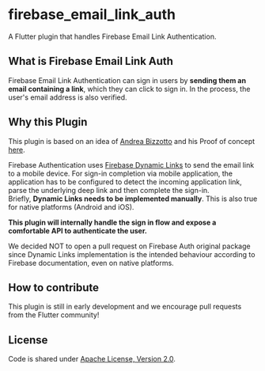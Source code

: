 # firebase_email_link_auth
A Flutter plugin that handles Firebase Email Link Authentication.

## What is Firebase Email Link Auth
Firebase Email Link Authentication can sign in users by **sending them an email containing a link**, which they can click to sign in. In the process, the user's email address is also verified.

## Why this Plugin
This plugin is based on an idea of [Andrea Bizzotto](https://twitter.com/biz84) and his Proof of concept [here](https://github.com/bizz84/passwordless_sign_in_firebase_flutter). 

Firebase Authentication uses [Firebase Dynamic Links](https://firebase.google.com/docs/dynamic-links/) to send the email link to a mobile device. For sign-in completion via mobile application, the application has to be configured to detect the incoming application link, parse the underlying deep link and then complete the sign-in.
<br>Briefly, **Dynamic Links needs to be implemented manually**. This is also true for native platforms (Android and iOS).

**This plugin will internally handle the sign in flow and expose a comfortable API to authenticate the user.**<br>

We decided NOT to open a pull request on Firebase Auth original package since Dynamic Links implementation is the intended behaviour according to Firebase documentation, even on native platforms.

## How to contribute
This plugin is still in early development and we encourage pull requests from the Flutter community!

## License
Code is shared under [Apache License, Version 2.0](https://www.apache.org/licenses/LICENSE-2.0).
